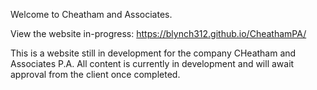 Welcome to Cheatham and Associates. 

View the website in-progress:  https://blynch312.github.io/CheathamPA/

This is a website still in development for the company CHeatham and Associates P.A. All content is currently in development and will await approval from the client once completed.
